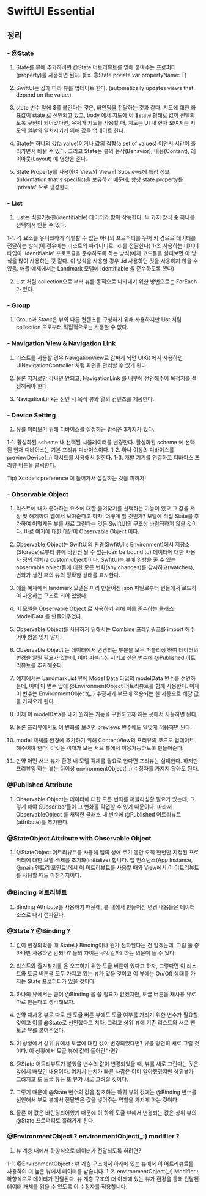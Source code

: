 # SwiftUI Essential

## 정리

### - @State 

1. State를 뷰에 추가하려면 @State 어트리뷰트를 앞에 붙여주는 프로퍼티(property)를 사용하면 된다. (Ex. @State prviate var propertyName: T)

2. SwiftUI는 값에 따라 뷰를 업데이트 한다. (automatically updates views that depend on the value.)

3. state 변수 앞에 $를 붙인다는 것은, 바인딩을 전달하는 것과 같다. 지도에 대한 좌표값이 state 로 선언되고 있고, body 에서 지도에 이 $state 형태로 값이 전달되도록 구현이 되어있다면, 유저가 지도를 사용할 때, 지도는 UI 내 현재 보여지는 지도의 일부와 일치시키기 위해 값을 업데이트 한다.

4. State는 하나의 값(a value)이거나 값의 집합(a set of values) 이면서 시간이 흘러가면서 바뀔 수 있다. 그리고 State는 뷰의 동작(Behavior), 내용(Content), 레이아웃(Layout) 에 영향을 준다.
 
5. State Property를 사용하여 View와 View의 Subviews에 특정 정보(information that's specific)을 보유하기 때문에, 항상 state property를 'private' 으로 생성한다.

### - List

1. List는 식별가능한(identifiable) 데이터와 함께 작동한다. 두 가지 방식 중 하나를 선택해서 만들 수 있다.

1-1. 각 요소를 유니크하게 식별할 수 있는 하나의 프로퍼티를 두어 키 경로로 데이터를 전달하는 방식(이 경우에는 리스트의 파라미터로 \.id 를 전달한다)
1-2. 사용하는 데이터 타입이 'Identifiable' 프로토콜을 준수하도록 하는 방식(예제 코드들을 살펴보면 이 방식을 많이 사용하는 것 같다. 이 방식을 사용할 경우 \.id 사용하던 것을 사용하지 않을 수 있음. 애플 예제에서는 Landmark 모델에 Identifiable 을 준수하도록 했다)

2. List 처럼 collection으로 부터 뷰를 동적으로 나타내기 위한 방법으로는 ForEach가 있다.

### - Group

1. Group과 Stack은 뷰와 다른 컨텐츠를 구성하기 위해 사용하지만 List 처럼 collection 으로부터 직접적으로는 사용할 수 없다.

### - Navigation View & Navigation Link
 
1. 리스트를 사용할 경우 NavigationView로 감싸게 되면 UIKit 에서 사용하던 UINavigationController 처럼 화면을 관리할 수 있게 된다.
 
2. 물론 저거로만 감싸면 안되고, NavigationLink 를 내부에 선언해주어 목적지를 설정해줘야 한다.
 
3. NavigationLink는 선언 시 목적 뷰와 열의 컨텐츠를 제공한다.

### - Device Setting

1. 뷰를 미리보기 위해 디바이스를 설정하는 방식은 3가지가 있다.

1-1. 활성화된 scheme 내 선택된 시뮬레이터를 변경한다. 활성화된 scheme 에 선택된 현재 디바이스는 기본 프리뷰 디바이스이다.
1-2. 하나 이상의 디바이스를 previewDevice(_:) 메서드를 사용해서 정한다.
1-3. 개발 기기를 연결하고 디바이스 프리뷰 버튼을 클릭한다. 

Tip) Xcode's preference 에 들어가서 삽질하는 것을 피하자!

### - Observable Object

1. 리스트에 내가 좋아하는 요소에 대한 즐겨찾기를 선택하는 기능이 있고 그 값을 저장 및 해제하여 앱에서 보여준다고 하자. 어떻게 할 것인가? 모델에 직접 State를 추가하여 어떻게든 뷰를 새로 그린다는 것은 SwiftUI의 구조상 바람직하지 않을 것이다. 바로 여기에 대한 대답이 Observable Object 이다.

2. Observable Object는 SwiftUI의 환경(SwfitUI's Environment)에서 저장소(Storage)로부터 뷰에 바인딩 될 수 있는(can be bound to) 데이터에 대한 사용자 정의 객체(a custom object)이다. SwfitUI는 뷰에 영향을 줄 수 있는 observable object들에 대한 모든 변화(any changes)를 감시하고(watches), 변화가 생긴 후의 뷰의 정확한 상태를 표시한다.

3. 애플 예제에서 landmark 모델은 미리 만들어진 json 파일로부터 번들에서 로드하여 사용하는 구조로 되어 있었다.

4. 이 모델을 Observable Object 로 사용하기 위해 이를 준수하는 클래스 ModelData 를 만들어주었다.

5. Observable Object를 사용하기 위해서는 Combine 프레임워크를 import 해주어야 함을 잊지 말자.

6. Observable Object 는 데이터에서 변경되는 부분을 모두 퍼블리싱 하여 데이터의 변경을 알릴 필요가 있는데, 이떄 퍼블리싱 시키고 싶은 변수에 @Published 어트리뷰트를 추가해준다.

7. 예제에서는 LandmarkList 뷰에 Model Data 타입의 modelData 변수를 선언하는데, 이때 이 변수 앞에 @EnvironmentObject 어트리뷰트를 함께 사용한다. 이제 이 변수는 EnvironmentObject(_:) 수정자가 부모에 적용되는 한 자동으로 해당 값을 가져오게 된다.

8. 이제 이 modelData를 내가 원하는 기능을 구현하고자 하는 곳에서 사용하면 된다.

9. 물론 프리뷰에서도 이 변화를 보려면 previews 변수에도 알맞게 적용하면 된다.

10. model 객체를 환경에 추가하기 위해 ContentView의 프리뷰의 코드도 업데이트 해주어야 한다. 이것은 객채가 모든 서브 뷰에서 이용가능하도록 만들어준다.

11. 만약 어떤 서브 뷰가 환경 내 모델 객체를 필요로 한다면 프리뷰는 실패한다. 하지만 프리뷰잉 하는 뷰는 더이상 environmentObject(_:) 수정자를 가지지 않아도 된다.

### @Published Attribute

1. Observable Object는 데이터에 대한 모든 변화를 퍼블리싱할 필요가 있는데, 그렇게 해야 Subscriber들이 그 변화를 픽업할 수 있기 때문이다. 따라서 ObservableObject 를 채택한 클래스 내 변수에 @Published 어트리뷰트(attribute)를 추가한다.

### @StateObject Attribute with Observable Object

1. @StateObject 어트리뷰트를 사용해 앱의 생애 주기 동안 오직 한번만 지정된 프로퍼티에 대한 모델 객체를 초기화(initialize) 합니다. 앱 인스턴스(App Instance, @main 엔트리 포인트)에서 이 어트리뷰트를 사용할 때와 View에서 이 어트리뷰트를 사용할 때도 마찬가지이다.

### @Binding 어트리뷰트

1. Binding Attribute를 사용하기 때문에, 뷰 내에서 만들어진 변경 내용들은 데이터 소스로 다시 전파된다.

### @State ? @Binding ?

1. 값이 변경되었을 때 State나 Binding이나 뭔가 전파된다는 건 알겠는데, 그럼 둘 중 하나만 사용하면 안되나? 둘의 차이는 무엇일까? 하는 의문이 들 수 있다.

2. 리스트와 즐겨찾기를 온 오프하기 위한 토글 버튼이 있다고 하자, 그렇다면 이 리스트와 토글 버튼을 모두 가지고 있는 뷰가 있을 것이고 이 뷰에는 On/Off 상태를 가지는 State 프로퍼티가 있을 것이다.

3. 하나의 뷰에서는 굳이 @Binding 을 쓸 필요가 없겠지만, 토글 버튼을 재사용 뷰로 따로 만든다고 생각해보자. 

4. 만약 재사용 뷰로 따로 뺀 토글 버튼 뷰에도 토글 여부를 가리기 위한 변수가 필요할 것이고 이를 @State로 선언했다고 치자. 그리고 상위 뷰에 기존 리스트와 새로 뺀 토글 뷰를 붙여주었다.

5. 이 상황에서 상위 뷰에서 토글에 대한 값이 변경되었다면? 뷰를 당연히 새로 그릴 것이다. 이 상황에서 토글 뷰에 값이 들어간다면? 

6. @State 어트리뷰트가 붙었을 변수의 값이 변경되었을 때, 뷰를 새로 그린다는 것은 앞에서 배웠던 내용이다. 여기서 눈치가 빠른 사람은 이미 알아챘겠지만 상위뷰가 그려지고 또 토글 뷰는 또 뷰가 새로 그려질 것이다.

7. 그렇기 때문에 @State 변수의 값을 참조하는 하위 뷰의 값에는 @Binding 변수를 선언해서 부모 뷰에서 전달받은 값을 넣어주는 역할을 가지게 하는 것이다.

8. 물론 이 값은 바인딩되어있기 때문에 이 하위 토글 뷰에서 변경되는 값은 상위 뷰의 @State 프로퍼티로 흘러가게 된다.

### @EnvironmentObject ? environmentObject(_:) modifier ?

1. 뷰 계층 내에서 하향식으로 데이터가 전달되도록 하려면?

1-1. @EnvironmentObject : 뷰 계층 구조에서 아래에 있는 뷰에서 이 어트리뷰트를 사용하여 더 높은 뷰에서 데이터를 받습니다.
1-2. environmentObject(_:) Modifier : 하향식으로 데이터가 전달된다. 뷰 계층 구조의 더 아래에 있는 뷰가 환경을 통해 전달된 데이터 개체를 읽을 수 있도록 이 수정자를 적용합니다.



